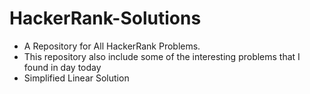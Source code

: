 # HackerRank-Solutions
- A Repository for All HackerRank Problems.
- This repository also include some of the interesting problems that I found in day today
- Simplified Linear Solution
